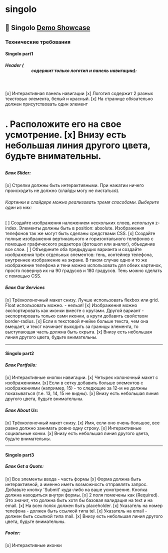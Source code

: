 # singolo

## 🚀 Singolo [Demo Showcase](https://nixon2105.github.io/singolo/index.html)

### Технические требования

#### Singolo part1
##### Header (<header> содержит только логотип и панель навигации):
[x] Интерактивная панель навигации
[x] Логотип содержит 2 разных текстовых элемента, белый и красный.
[x] На странице обязательно должен присутствовать один элемент <h1>. Расположите его на свое усмотрение.
[x] Внизу есть небольшая линия другого цвета, будьте внимательны.

##### Блок Slider:
[x] Стрелки должны быть интерактивными. При нажатии ничего происходить не должно (слайды могу не листаться).
###### Картинки в слайдере можно реализовать тремя способами. Выберите один из них:
[ ] Создайте изображения наложением нескольких слоев, используя z-index. Элементы должны быть в position: absolute. Изображения телефонов так же могут быть сделаны средствами CSS.
[x] Создайте полные изображения вертикального и горизонтального телефонов с помощью графического редактора (фотошоп или аналог), объединив все слои.
[ ]  Объедините оба предыдущих варианта и создайте изображения трёх отдельных элементов: тень, контейнер телефона, внутреннее изображение на экране. В таком случае одно и то же изображение телефона и тени можно использовать для обеих картинок, просто повернув их на 90 градусов и 180 градусов. Тень можно сделать с помощью CSS.

##### Блок Our Services
[x] Трёхколоночный макет снизу. Лучше использовать flexbox или grid. Float использовать можно. <table> - нельзя!
[x] Изображения можно экспортировать как иконки вместе с кругами. Другой вариант - экспортировать только сами иконки, а круги добавить свойством border-radius.
[x] Если в текстовой ячейке больше текста, чем она вмещает, и текст начинает выходить за границы элемента, то выступающая часть должна быть скрыта.
[x] Внизу есть небольшая линия другого цвета, будьте внимательны.

---

#### Singolo part2
##### Блок Portfolio:
[x] Интерактивные кнопки навигации.
[x] Четырех колоночный макет с изображениями.
[x] Если в сетку добавить больше элементов с изображениями (например, 15) - то следющие за 12-м не должны показываться (т.е. 13, 14, 15 не видны).
[x] Внизу есть небольшая линия другого цвета, будьте внимательны.

##### Блок About Us:
[x] Трёхколоночный макет снизу.
[x] Имя, если оно очень большое, все равно должно занимать ровно одну строку.
[x] Интерактивные социальные конки.
[x] Внизу есть небольшая линия другого цвета, будьте внимательны.

---

#### Singolo part3
##### Блок Get a Quote:
[x] Все элементы ввода - часть формы
[x] Форма должна быть интерактивной, а именно иметь возможность отправлять запрос. Добавьте кнопку 'Submit' куда-либо на ваше усмотрение. Кнопка должна находиться внутри формы.
[x] 2 поля помечены как (Required). Это значит, что должна быть хотя бы базовая валидация на text и на email.
[x] На всех полях должен быть placeholder.
[x] Указатель на номер телефона - должен быть ссылкой типа tel.
[x] Указатель на email - должен быть ссылкой типа mail.
[x] Внизу есть небольшая линия другого цвета, будьте внимательны.

##### Footer:
[x] Интерактивные иконки

    



    
    
   
    


 



    
    
    
